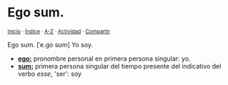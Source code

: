 # Ego sum.
<sup>[Inicio](https://github.com/jucardus/jucardus.github.io/repo/blob/main/readme.md) · [Índice](https://github.com/jucardus/jucardus.github.io/repo/blob/main/indices/frases-latinas.md) · [A-Z](https://github.com/jucardus/jucardus.github.io/repo/blob/main/indices/alfabetico.md) · [Actividad](https://github.com/jucardus/jucardus.github.io/repo/blob/main/indices/actividad.md) · [Compartir](https://x.com/intent/tweet?text=Frases%20latinas%3A%20Ego%20sum.%2C%20con%20an%C3%A1lisis%20morfosint%C3%A1ctico%2C%20pronunciaci%C3%B3n%20IPA%20y%20traducci%C3%B3n.%0A%E2%86%92%20https%3A%2F%2Fgithub.com%2Fjucardus%2Frepo%2Fblob%2Fmain%2Fcontenido%2F25%2F04%2F08%2Fego-sum.md%0A%0A%23frss_ltns_jucardus%0A%40jucardus)</sup>

Ego sum. [ˈe.ɡo sʊm] Yo soy.

* [**ego:**](https://github.com/jucardus/jucardus.github.io/repo/blob/main/contenido/25/04/22/ego.md) pronombre personal en primera persona singular: yo.
* [**sum:**](https://github.com/jucardus/jucardus.github.io/repo/blob/main/contenido/25/04/22/sum.md) primera persona singular del tiempo presente del indicativo del verbo _esse_, 'ser': soy
